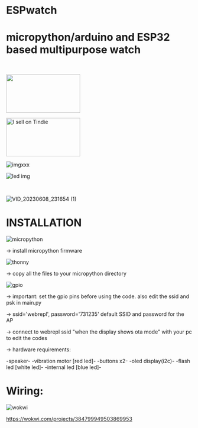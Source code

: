 # ESPwatch


# micropython/arduino and ESP32 based multipurpose watch

<br>

<a href="https://www.reddit.com/user/Anxpy1"><img src="https://www.pngitem.com/pimgs/m/121-1217716_reddit-logo-png-transparent-png.png" width="200" height="104"></a>
<br>



<a href="https://www.tindie.com/products/33259/"><img src="https://d2ss6ovg47m0r5.cloudfront.net/badges/tindie-larges.png" alt="I sell on Tindie" width="200" height="104"></a>
<br>




![imgxxx](https://github.com/USER-RGB-PIXEL/ESPwatch/assets/86851518/71ef2801-0e9e-4aeb-8b74-5bc94339871b)
<br>

![led img](https://github.com/USER-RGB-PIXEL/ESPwatch/assets/86851518/8525a8b6-e796-4c18-84c9-0ba624c28dfe)


<br>




![VID_20230608_231654 (1)](https://github.com/USER-RGB-PIXEL/ESPwatch/assets/86851518/42b7b930-0d1d-4ac1-b4ad-8b39d1930629)














# INSTALLATION


![micropython](https://github.com/USER-RGB-PIXEL/ESPwatch/assets/86851518/f8eaa1de-0c83-4388-b597-1fac6f64a7fb)

-> install micropython firmware




![thonny](https://github.com/USER-RGB-PIXEL/ESPwatch/assets/86851518/993f6cb4-6ee3-4c87-8e10-a9363c9d2041)

-> copy all the files to your micropython directory


![gpio](https://github.com/USER-RGB-PIXEL/ESPwatch/assets/86851518/8d660b34-f977-45dd-9c33-230b9fe2be17)

-> important: set the gpio pins before using the code. also edit the ssid and psk in main.py

-> ssid='webrepl', password='731235' default SSID and password for the AP

-> connect to webrepl ssid "when the display shows ota mode" with your pc to edit the codes

-> hardware requirements:

-speaker-
-vibration motor [red led]-
-buttons x2-
-oled display(i2c)-
-flash led [white led]-
-internal led [blue led]-






# Wiring:

![wokwi](https://github.com/USER-RGB-PIXEL/ESPwatch/assets/86851518/e79bfaf6-6c7b-4d2c-9c13-f40e807ebcbe)


https://wokwi.com/projects/384799949503869953
